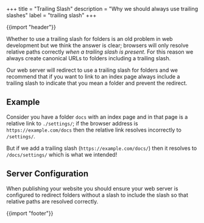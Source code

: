 +++
title = "Trailing Slash"
description = "Why we should always use trailing slashes"
label = "trailing slash"
+++

{{import "header"}}

Whether to use a trailing slash for folders is an old problem in web development but we think the answer is clear; browsers will only resolve relative paths correctly *when a trailing slash is present*. For this reason we always create canonical URLs to folders including a trailing slash.

Our web server will redirect to use a trailing slash for folders and we recommend that if you want to link to an index page always include a trailing slash to indicate that you mean a folder and prevent the redirect.

## Example

Consider you have a folder `docs` with an index page and in that page is a relative link to `./settings/`; if the browser address is `https://example.com/docs` then the relative link resolves incorrectly to `/settings/`.

But if we add a trailing slash (`https://example.com/docs/`) then it resolves to `/docs/settings/` which is what we intended!

## Server Configuration

When publishing your website you should ensure your web server is configured to redirect folders without a slash to include the slash so that relative paths are resolved correctly.

{{import "footer"}}
